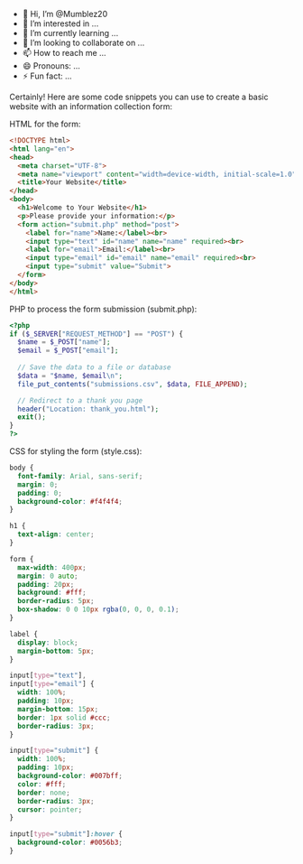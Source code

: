 - 👋 Hi, I’m @Mumblez20
- 👀 I’m interested in ...
- 🌱 I’m currently learning ...
- 💞️ I’m looking to collaborate on ...
- 📫 How to reach me ...
- 😄 Pronouns: ...
- ⚡ Fun fact: ...

<!---
Mumblez20/Mumblez20 is a ✨ special ✨ repository because its `README.md` (this file) appears on your GitHub profile.
You can click the Preview link to take a look at your changes.
--->
Certainly! Here are some code snippets you can use to create a basic website with an information collection form:

HTML for the form:

```html
<!DOCTYPE html>
<html lang="en">
<head>
  <meta charset="UTF-8">
  <meta name="viewport" content="width=device-width, initial-scale=1.0">
  <title>Your Website</title>
</head>
<body>
  <h1>Welcome to Your Website</h1>
  <p>Please provide your information:</p>
  <form action="submit.php" method="post">
    <label for="name">Name:</label><br>
    <input type="text" id="name" name="name" required><br>
    <label for="email">Email:</label><br>
    <input type="email" id="email" name="email" required><br>
    <input type="submit" value="Submit">
  </form>
</body>
</html>
```

PHP to process the form submission (submit.php):

```php
<?php
if ($_SERVER["REQUEST_METHOD"] == "POST") {
  $name = $_POST["name"];
  $email = $_POST["email"];
  
  // Save the data to a file or database
  $data = "$name, $email\n";
  file_put_contents("submissions.csv", $data, FILE_APPEND);

  // Redirect to a thank you page
  header("Location: thank_you.html");
  exit();
}
?>
```

CSS for styling the form (style.css):

```css
body {
  font-family: Arial, sans-serif;
  margin: 0;
  padding: 0;
  background-color: #f4f4f4;
}

h1 {
  text-align: center;
}

form {
  max-width: 400px;
  margin: 0 auto;
  padding: 20px;
  background: #fff;
  border-radius: 5px;
  box-shadow: 0 0 10px rgba(0, 0, 0, 0.1);
}

label {
  display: block;
  margin-bottom: 5px;
}

input[type="text"],
input[type="email"] {
  width: 100%;
  padding: 10px;
  margin-bottom: 15px;
  border: 1px solid #ccc;
  border-radius: 3px;
}

input[type="submit"] {
  width: 100%;
  padding: 10px;
  background-color: #007bff;
  color: #fff;
  border: none;
  border-radius: 3px;
  cursor: pointer;
}

input[type="submit"]:hover {
  background-color: #0056b3;
}
```
